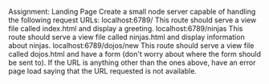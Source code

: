 Assignment: Landing Page Create a small node server capable of handling the following request URLs:  localhost:6789/    This route should serve a view file called index.html and display a greeting. localhost:6789/ninjas    This route should serve a view file called ninjas.html and display information about ninjas. localhost:6789/dojos/new    This route should serve a view file called dojos.html and have a form (don't worry about where the form should be sent to). If the URL is anything other than the ones above, have an error page load saying that the URL requested is not available.
